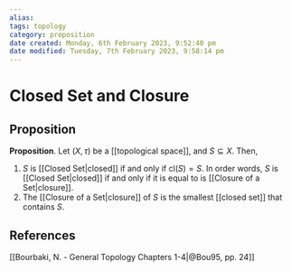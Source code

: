 ```yaml
---
alias: 
tags: topology
category: proposition
date created: Monday, 6th February 2023, 9:52:40 pm
date modified: Tuesday, 7th February 2023, 9:58:14 pm
---
```

# Closed Set and Closure

## Proposition

**Proposition**. Let $(X,\tau)$ be a [[topological space]], and $S\subseteq X$. Then,
1. $S$ is [[Closed Set|closed]] if and only if $\mathrm{cl}(S)=S$. In order words, $S$ is [[Closed Set|closed]] if and only if it is equal to is [[Closure of a Set|closure]].
2. The [[Closure of a Set|closure]] of $S$ is the smallest [[closed set]] that contains $S$.

## References

[[Bourbaki, N. - General Topology Chapters 1-4|@Bou95, pp. 24]]